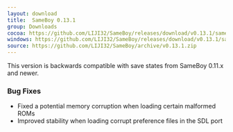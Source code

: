 ```yaml
---
layout: download
title:  SameBoy 0.13.1
group: Downloads
cocoa: https://github.com/LIJI32/SameBoy/releases/download/v0.13.1/sameboy_cocoa_v0.13.1.zip
windows: https://github.com/LIJI32/SameBoy/releases/download/v0.13.1/sameboy_winsdl_v0.13.1.zip
source: https://github.com/LIJI32/SameBoy/archive/v0.13.1.zip
---
```

This version is backwards compatible with save states from SameBoy 0.11.x and newer.

### Bug Fixes
* Fixed a potential memory corruption when loading certain malformed ROMs
* Improved stability when loading corrupt preference files in the SDL port
